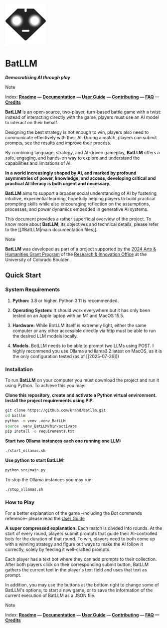 ![alt text](https://github.com/krahd/BatLLM/blob/73db28aefa217d101717c081971deee7a53e9198/docs/attachments/logo-small.png "Bat LLM logo")
# BatLLM
***Democratising AI through play***

> [!NOTE]
> Index:
> **[Readme](README.md)  &mdash;  [Documentation](DOCUMENTATION.md)  &mdash; [User Guide](USER_GUIDE.md)  &mdash; [Contributing](CONTRIBUTING.md)  &mdash; [FAQ](FAQ.md)  &mdash; [Credits](CREDITS.md)** 


**BatLLM** is an open-source, two-player, turn-based battle game with a twist: instead of interacting directly with the game, players must use an AI model to interact on their behalf. 

Designing the best strategy is not enough to win, players also need to communicate effectively with their AI. During a match, players can submit prompts, see the results and improve their process. 

By combining language, strategy, and AI-driven gameplay, **BatLLM** offers a safe, engaging, and hands-on way to explore and understand the capabilities and limitations of AI. 

**In a world increasingly shaped by AI, and marked by profound asymmetries of power, knowledge, and access, developing critical and practical AI literacy is both urgent and necessary.**

**BatLLM** aims to support a broader social understanding of AI by fostering intuitive, experiential learning, hopefully helping players to build practical prompting skills while also encouraging reflection on the assumptions, processes, and power dynamics embedded in generative AI systems.

This document provides a rather superficial overview of the project. To know more about **BatLLM**, its objectives and technical details, please refer to the [[#BatLLM|main documentation files]].

> [!NOTE]
> **BatLLM** was developed as part of a project supported by the [2024 Arts & Humanities Grant Program](https://www.colorado.edu/researchinnovation/2024/05/03/seventeen-arts-humanities-projects-receive-grants-advance-scholarship-research-and) of the [Research & Innovation Office](https://www.colorado.edu/researchinnovation/) at the University of Colorado Boulder.



## Quick Start

### System Requirements

1. **Python:** 3.8 or higher. Python 3.11 is recommended. 

2. **Operating System:** It should work everywhere but it has only been tested on an Apple laptop with an M1 and MacOS 15.5. 

 3. **Hardware:** While BotLLM itself is extremely light, either the same computer or any other accessible directly via http must be able to run the desired LLM models locally.  

 4. **Models.** BotLLM needs to be able to prompt two LLMs using POST. I highly recommend you use Ollama and llama3.2:latest on MacOS, as it is the only configuration tested (as of [[2025-07-26]])


### Installation

To run **BatLLM** on your computer you must download the project and run it using Python. To achieve this you may:

**Clone this repository, create and activate a Python virtual environment. Install the project requirements using PIP.**
```bash
git clone https://github.com/krahd/batllm.git
cd batllm
python -m venv .venv_BatLLM
source .venv_BatLLM/bin/activate
pip install -o requirements.txt
```
 
**Start two Ollama instances each one running one LLM:**
```bash
./start_ollamas.sh
```

**Use python to start BatLLM:**
```bash
python src/main.py
```

To stop the Ollama instances you may run:
```bash
./stop_ollamas.sh
```

### How to Play

For a better explanation of the game –including the Bot commands reference– please read the [User Guide](USER_GUIDE.md)

**A super compressed explanation:** Each match is divided into rounds. At the start of every round, players submit prompts that guide their AI-controlled bots for the duration of that round. To win, players need to both come up with a winning strategy and figure out ways to make the AI follow it correctly, solely by feeding it well-crafted prompts.

Each player has a text bot where they can add prompts to their collection. After both players click on their corresponding submit button, BatLLM gathers the current text in the player's text field and uses that text as prompt.

In addition, you may use the buttons at the bottom right to change some of BatLLM's options, to start a new game, or to save the information of the current execution of BatLLM as a JSON file.

> [!NOTE]
> Index:
> **[Readme](README.md)  &mdash;  [Documentation](DOCUMENTATION.md)  &mdash; [User Guide](USER_GUIDE.md)  &mdash; [Contributing](CONTRIBUTING.md)  &mdash; [FAQ](FAQ.md)  &mdash; [Credits](CREDITS.md)** 
